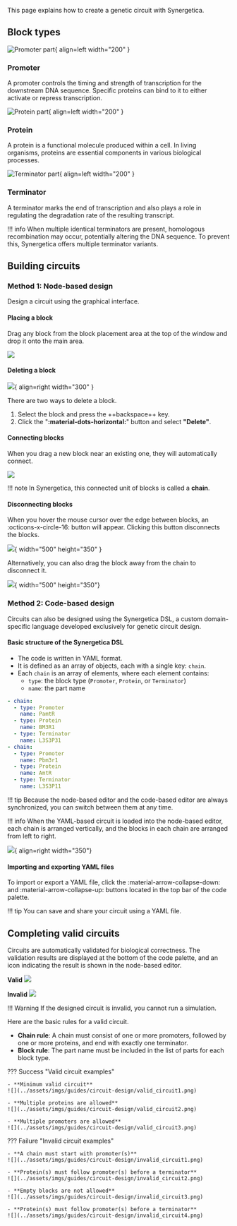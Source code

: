 This page explains how to create a genetic circuit with Synergetica.

## Block types

![Promoter part](../assets/imgs/guides/circuit-design/promoter.png){ align=left width="200" }

### Promoter
A promoter controls the timing and strength of transcription for the downstream DNA sequence. Specific proteins can bind to it to either activate or repress transcription.

<div style="clear: both;"></div>

![Protein part](../assets/imgs/guides/circuit-design/protein.png){ align=left width="200" }

### Protein

A protein is a functional molecule produced within a cell. In living organisms, proteins are essential components in various biological processes.

<div style="clear: both;"></div>

![Terminator part](../assets/imgs/guides/circuit-design/terminator.png){ align=left width="200" }

### Terminator

A terminator marks the end of transcription and also plays a role in regulating the degradation rate of the resulting transcript.

<div style="clear: both;"></div>

!!! info
	When multiple identical terminators are present, homologous recombination may occur, potentially altering the DNA sequence. To prevent this, Synergetica offers multiple terminator variants.

## Building circuits

### Method 1: Node-based design

Design a circuit using the graphical interface.

#### Placing a block

Drag any block from the block placement area at the top of the window and drop it onto the main area.

![](../assets/imgs/tutorial/dnd_parts.png)

#### Deleting a block

![](../assets/imgs/guides/circuit-design/delete_block.png){ align=right width="300" }

There are two ways to delete a block.

1. Select the block and press the ++backspace++ key.
2. Click the "**:material-dots-horizontal:**" button and select **"Delete"**.

<div style="clear: both"></div>

#### Connecting blocks

When you drag a new block near an existing one, they will automatically connect.

![](../assets/imgs/tutorial/dnd_new_parts.png)

!!! note
	In Synergetica, this connected unit of blocks is called a **chain**.

#### Disconnecting blocks

When you hover the mouse cursor over the edge between blocks, an :octicons-x-circle-16: button will appear. Clicking this button disconnects the blocks.

![](../assets/imgs/guides/circuit-design/disconnection.png){ width="500" height="350" }

Alternatively, you can also drag the block away from the chain to disconnect it.

![](../assets/imgs/guides/circuit-design/disconnect_drag_out.png){ width="500" height="350"}

### Method 2: Code-based design

Circuits can also be designed using the Synergetica DSL, a custom domain-specific language developed exclusively for genetic circuit design.

#### Basic structure of the Synergetica DSL

- The code is written in YAML format.
- It is defined as an array of objects, each with a single key: `chain`.
- Each `chain` is an array of elements, where each element contains:
	- `type`: the block type (`Promoter`, `Protein`, or `Terminator`)
	- `name`: the part name

``` yaml title="Example YAML"
- chain:
  - type: Promoter
    name: PamtR
  - type: Protein
    name: BM3R1
  - type: Terminator
    name: L3S3P31
- chain:
  - type: Promoter
    name: Pbm3r1
  - type: Protein
    name: AmtR
  - type: Terminator
    name: L3S3P11
```

!!! tip
	Because the node-based editor and the code-based editor are always synchronized, you can switch between them at any time.

!!! info
	When the YAML-based circuit is loaded into the node-based editor, each chain is arranged vertically, and the blocks in each chain are arranged from left to right.

![](../assets/imgs/guides/circuit-design/import_export_yaml.png){ align=right width="350"}

#### Importing and exporting YAML files

To import or export a YAML file, click the :material-arrow-collapse-down: and :material-arrow-collapse-up: buttons located in the top bar of the code palette.

<div style="clear: both"></div>

!!! tip
	You can save and share your circuit using a YAML file.


## Completing valid circuits

Circuits are automatically validated for biological correctness. The validation results are displayed at the bottom of the code palette, and an icon indicating the result is shown in the node-based editor.

**Valid**
![](../assets/imgs/guides/circuit-design/valid.png)

**Invalid**
![](../assets/imgs/guides/circuit-design/invalid.png)

!!! Warning
	If the designed circuit is invalid, you cannot run a simulation.

Here are the basic rules for a valid circuit.

- **Chain rule**: A chain must consist of one or more promoters, followed by one or more proteins, and end with exactly one terminator.
- **Block rule**: The part name must be included in the list of parts for each block type.

??? Success "Valid circuit examples"

	- **Minimum valid circuit**
	![](../assets/imgs/guides/circuit-design/valid_circuit1.png)

	- **Multiple proteins are allowed**
	![](../assets/imgs/guides/circuit-design/valid_circuit2.png)

	- **Multiple promoters are allowed**
	![](../assets/imgs/guides/circuit-design/valid_circuit3.png)

??? Failure "Invalid circuit examples"

	- **A chain must start with promoter(s)**
	![](../assets/imgs/guides/circuit-design/invalid_circuit1.png)

	- **Protein(s) must follow promoter(s) before a terminator**
	![](../assets/imgs/guides/circuit-design/invalid_circuit2.png)

	- **Empty blocks are not allowed**
	![](../assets/imgs/guides/circuit-design/invalid_circuit3.png)

	- **Protein(s) must follow promoter(s) before a terminator**
	![](../assets/imgs/guides/circuit-design/invalid_circuit4.png)
